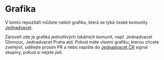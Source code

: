 # Grafika

V tomto repozitáři můžete nalézt grafiku, která se týká české komunity [Jednadvacet](jednadvacet.org).

Zároveň zde je grafika jednotlivých lokálních komunit, např. Jednadvacet Olomouc, Jednadvacet Praha atd. Pokud máte vlastní grafiku, kterou chcete zveřejnit, udělejte prosím PR a nebo napište do [Jednadvacet ČR](https://signal.group/#CjQKIK0vXB9EYpepoD4CL_aB2BXXOTSk8rXX26bjIfVTmeZqEhCOdTX83XGSUnYr6BIwMgwy) signal skupiny, pokud si nejste jistí.
